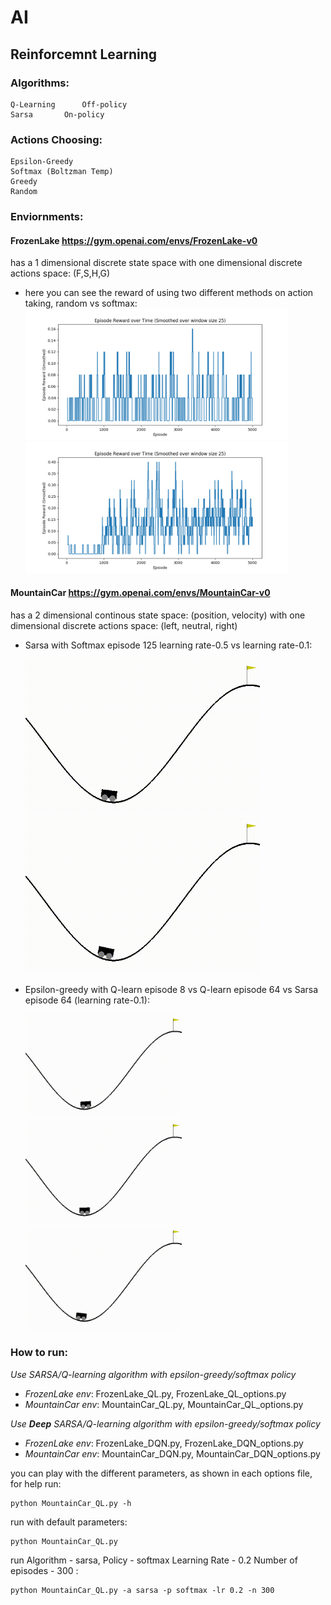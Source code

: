 # AI

## Reinforcemnt Learning

### Algorithms:
	Q-Learning  	Off-policy
	Sarsa		On-policy
### Actions Choosing:
	Epsilon-Greedy
	Softmax (Boltzman Temp)
	Greedy
	Random

### Enviornments:
#### FrozenLake https://gym.openai.com/envs/FrozenLake-v0
has a 1 dimensional discrete state space with one dimensional discrete actions space: (F,S,H,G)

* here you can see the reward of using two different methods on action taking, random vs softmax:
<img src="https://github.com/sagittefrat/AI/blob/master/results/results-QL-FrozenLake-v0-random-q_learning/reward.png" width="420" title="Initial agent"/><img src="https://github.com/sagittefrat/AI/blob/master/results/results-QL-FrozenLake-v0-softmax-q_learning/reward.png" width="420" title="Final agent 300 episodes"/> 



#### MountainCar https://gym.openai.com/envs/MountainCar-v0
has a 2 dimensional continous state space: (position, velocity) with one dimensional discrete actions space: (left, neutral, right)

* Sarsa with Softmax episode 125 learning rate-0.5 vs learning rate-0.1:

	<img src="https://github.com/sagittefrat/AI/blob/master/results/GIFs/results-QL-MountainCar-v0-softmax-sarsa-lr0.5-video000125.gif" width="375" title="Initial agent"/> <img src="https://github.com/sagittefrat/AI/blob/master/results/GIFs/results-QL-MountainCar-v0-softmax-sarsa-lr0.1-video000125.gif" width="375" title="Final agent 300 episodes"/> 
	
	
* Epsilon-greedy with Q-learn episode 8 vs Q-learn episode 64 vs Sarsa episode 64 (learning rate-0.1):

	<img src=https://github.com/sagittefrat/AI/blob/master/results/GIFs/results-QL-MountainCar-v0-epsilon_greedy-q_learning-lr0.1-video000008.gif width="250" title="Initial agent"/>
	<img src=https://github.com/sagittefrat/AI/blob/master/results/GIFs/results-QL-MountainCar-v0-epsilon_greedy-q_learning-lr0.1-video000064.gif width="250" title="Final agent 100 episodes"/>
	<img src=https://github.com/sagittefrat/AI/blob/master/results/GIFs/results-QL-MountainCar-v0-epsilon_greedy-sarsa-lr0.1-video000064.gif width="250" title="Final agent 100 episodes"/>


### How to run:
*Use SARSA/Q-learning algorithm with epsilon-greedy/softmax policy*
* *FrozenLake env*: FrozenLake_QL.py, FrozenLake_QL_options.py 
* *MountainCar env*: MountainCar_QL.py, MountainCar_QL_options.py   

*Use **Deep** SARSA/Q-learning algorithm with epsilon-greedy/softmax policy*
* *FrozenLake env*: FrozenLake_DQN.py, FrozenLake_DQN_options.py 
* *MountainCar env*: MountainCar_DQN.py, MountainCar_DQN_options.py 

you can play with the different parameters, as shown in each options file, for help run:

	python MountainCar_QL.py -h
	
run with default parameters:

	python MountainCar_QL.py
	
run Algorithm - sarsa, Policy - softmax Learning Rate - 0.2 Number of episodes - 300 :

	python MountainCar_QL.py -a sarsa -p softmax -lr 0.2 -n 300



